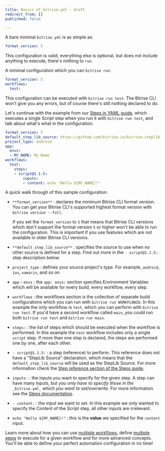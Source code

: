 ```yaml
---
title: Basics of bitrise.yml - draft
redirect_from: []
published: false

---
```

A bare minimal `bitrise.yml` is as simple as:

```yaml
format_version: 5
```

This configuration is valid, everything else is optional, but does not include anything to execute, there's nothing to `run`.

A minimal configuration which you can `bitrise run`:

```yaml
format_version: 5
workflows:
  test:
```

This configuration can be executed with `bitrise run test`. The Bitrise CLI won't give you any errors, but of course there's still nothing declared to do.

Let's continue with the example from our [Steps in YAML guide](/bitrise-cli/steps/#what-is-a-step), which executes a single Script step when you run it with `bitrise run test`, and talk about what's what in the configuration:

```yaml
format_version: 5
default_step_lib_source: https://github.com/bitrise-io/bitrise-steplib.git
project_type: android
app:
  envs:
  - MY_NAME: My Name
workflows:
  test:
    steps:
    - script@1.1.5:
        inputs:
        - content: echo "Hello ${MY_NAME}!"
```

A quick walk through of this sample configuration:

* `**format_version**` : declares the minimum Bitrise CLI format version. You can get your Bitrise CLI's supported highest format version with `bitrise version --full`. 

  If you set the `format_version` to `5` that means that Bitrise CLI versions which don't support the format version `5` or higher won't be able to run the configuration. This is important if you use features which are not available in older Bitrise CLI versions.


* `**default_step_lib_source**` : specifies the source to use when no other source is defined for a step. Find out more in the `- script@1.1.5:` step description below.
* `project_type` : defines your source project's type. For example, `android`, `ios`, `xamarin`, and so on
* `app` - `envs` : the `app: envs:` section specifies Environment Variables which will be available for every build, every workflow, every step.
* `workflows` : the workflows section is the collection of separate build configurations which you can run with `bitrise run WORKFLOWID`. In this example the only workflow is `test`, which you can perform with `bitrise run test`. If you'd have a second workflow called `main`, you could run both `bitrise run test` and `bitrise run main`.
* `steps:` : the list of steps which should be executed when the workflow is performed. In this example the `test` workflow includes only a single `script` step. If more than one step is declared, the steps are performed one by one, after each other.
* `- script@1.1.5:` : a step (reference) to perform. This reference does not have a "StepLib Source" declaration, which means that the `default_step_lib_source` will be used as the StepLib Source. For more information check the [Step reference section of the Steps guide](/bitrise-cli/steps/#step-reference).
* `inputs:` : the inputs you want to specify for the given step. A step can have many inputs, but _you only have to specify those in the_ `_bitrise.yml_` _which you want to set/overwrite._ For more information see the [Steps documentation](/bitrise-cli/steps).
* `- content:` : the input we want to set. In this example we only wanted to specify the Content of the Script step, all other inputs are irrelevant.
* `echo "Hello ${MY_NAME}!"` : this is the **value** we specified for the `content` input.

Learn more about how you can use [multiple workflows](/bitrise-cli/workflows/), define [multiple steps](/bitrise-cli/steps/) to execute for a given workflow and for more advanced concepts. You'll be able to define your perfect automation configuration in no time!